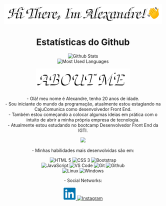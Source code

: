 <p align="center">
    <img src="img/hi.png">
</p>

<h1 align="center">Estatísticas do Github</h1>

<p align="center">
    <img alt="Github Stats" src="https://github-readme-stats.vercel.app/api?username=ale-mouraboni&show_icons=true&theme=radical">
    </br>
    <img alt="Most Used Languages" src="https://github-readme-stats.vercel.app/api/top-langs/?username=ale-mouraboni&layout=compact&theme=radical"/>
</p>

<p align="center">
    <img src="img/about.png">
</p>

<p align="center">
    - Olá! meu nome é Alexandre, tenho 20 anos de idade.
    </br>
    - Sou iniciante do mundo da programação, atualmente estou estagiando na CajuComunica como desenvolvedor Front End.
    </br>
    - Também estou começando a colocar algumas ideias em prática com o intuito de abrir a minha própria empresa de tecnologia.
    </br>
    - Atualmente estou estudando no bootcamp Desenvolvedor Front End da IGTI. 
</p>
<p align="center">
    <a href="www.amastertech.com.br">
        <img src="https://img.shields.io/badge/SITE-241c71?style=for-the-badge">
    </a>
</p>
<p align="center">
    - Minhas habilidades mais desenvolvidas são em:
</p>

<p align="center">
<img alt="HTML 5" src="https://img.shields.io/badge/HTML5-E34F26?style=for-the-badge&logo=html5&logoColor=white
">
<img alt="CSS 3" src="https://img.shields.io/badge/CSS3-1572B6?style=for-the-badge&logo=css3&logoColor=white">
<img alt="Bootstrap" src="https://img.shields.io/badge/Bootstrap-563D7C?style=for-the-badge&logo=bootstrap&logoColor=white">
</br>
<img alt="JavaScript" src="https://img.shields.io/badge/JavaScript-F7DF1E?style=for-the-badge&logo=javascript&logoColor=black"
>
<img alt="VS Code" src="https://img.shields.io/badge/Visual_Studio_Code-0078D4?style=for-the-badge&logo=visual%20studio%20code&logoColor=white
">
<img alt="Git" src="https://img.shields.io/badge/Git-F05032?style=for-the-badge&logo=git&logoColor=white">
<img alt="Github" src="https://img.shields.io/badge/GitHub-100000?style=for-the-badge&logo=github&logoColor=white">
</br>
<img alt="Linux" src="https://img.shields.io/badge/Linux-FCC624?style=for-the-badge&logo=linux&logoColor=black
">
<img alt="Windows" src="https://img.shields.io/badge/Windows-0078D6?style=for-the-badge&logo=windows&logoColor=white
">
</p>

<p align="center">
    - Social Networks:
</p>

<p align="center">
    <a href="https://www.linkedin.com/in/ale-mouraboni/">
        <img alt="Linkedin" src="https://raw.githubusercontent.com/devicons/devicon/master/icons/linkedin/linkedin-original.svg" width="40">
    </a>
    <a href="https://www.instagram.com/ale.cldd/">
        <img alt="Instagram" src="https://upload.wikimedia.org/wikipedia/commons/5/58/Instagram-Icon.png" width="40">
    </a>
</p>
